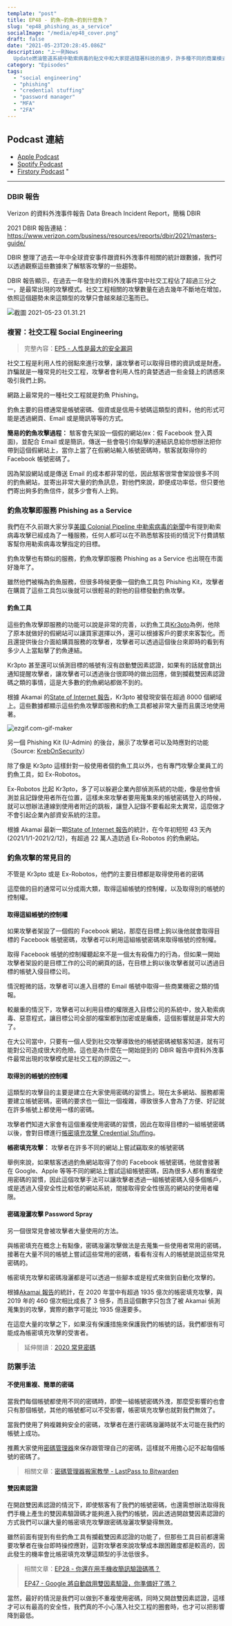 ```yaml
---
template: "post"
title: EP48 - 釣魚~釣魚~釣到什麼魚？
slug: "ep48_phishing_as_a_service"
socialImage: "/media/ep48_cover.png"
draft: false
date: "2021-05-23T20:28:45.086Z"
description: "上一則News
  Update燃油管道系統中勒索病毒的貼文中和大家提過隨著科技的進步，許多種不同的商業模式不停創新與轉換，勒索軟體服務成了交易的商品，而釣魚服務當然也不例外。買了這樣的服務，不需要任何技術背景或知識，隨便的有心人士都可以是天才小釣手。"
category: "Episodes"
tags:
  - "social engineering"
  - "phishing"
  - "credential stuffing"
  - "password manager"
  - "MFA"
  - "2FA"
---
```


## Podcast 連結

- [Apple Podcast](https://podcasts.apple.com/tw/podcast/%E8%B3%87%E5%AE%89%E8%A7%A3%E5%A3%93%E7%B8%AE/id1513276667#episodeGuid=ckp1njhqpg58s08751p945gh4)
- [Spotify Podcast](https://open.spotify.com/episode/396Tc4RNmyiv7jzk3exwWW?si=EIle10SiQOenGKkwrx0xhQ)
- [Firstory Podcast](https://open.firstory.me/story/ckp1njhqpg58s08751p945gh4)
"
---

### DBIR 報告

Verizon 的資料外洩事件報告 Data Breach Incident Report，簡稱 DBIR

2021 DBIR 報告連結：<https://www.verizon.com/business/resources/reports/dbir/2021/masters-guide/>

DBIR 整理了過去一年中全球資安事件跟資料外洩事件相關的統計跟數據，我們可以透過觀察這些數據來了解駭客攻擊的一些趨勢。

DBIR 報告顯示，在過去一年發生的資料外洩事件當中社交工程佔了超過三分之一，是最常出現的攻擊模式。社交工程相關的攻擊數量在過去幾年不斷地在增加，依照這個趨勢未來這類型的攻擊只會越來越氾濫而已。

![截圖 2021-05-23 01.31.21](/media/paas_statistic.png)

### 複習：社交工程 Social Engineering

> 完整內容：[EP5 - 人性是最大的安全漏洞](/posts/ep5-the-greatest-vulnerability-is-you-and-me)

社交工程是利用人性的弱點來進行攻擊，讓攻擊者可以取得目標的資訊或是財產。詐騙就是一種常見的社交工程，攻擊者會利用人性的貪婪透過一些金錢上的誘惑來吸引我們上鉤。

網路上最常見的一種社交工程就是釣魚 Phishing。

釣魚主要的目標通常是帳號密碼、個資或是信用卡號碼這類型的資料，他的形式可能是透過網頁、Email 或是簡訊等等的方式。

**簡易的釣魚攻擊過程：** 駭客會先架設一個假的網站(ex：假 Facebook 登入頁面)，並配合 Email 或是簡訊，傳送一些會吸引你點擊的連結訊息給你想辦法把你帶到這個假網站上，當你上當了在假網站輸入帳號密碼時，駭客就取得你的 Facebook 帳號密碼了。

因為架設網站或是傳送 Email 的成本都非常的低，因此駭客很常會架設很多不同的釣魚網站，並寄出非常大量的釣魚訊息，對他們來說，即便成功率低，但只要他們寄出夠多釣魚信件，就多少會有人上鉤。

### 釣魚攻擊即服務 Phishing as a Service

我們在不久前跟大家分享[美國 Colonial Pipeline 中勒索病毒的新聞](/posts/newsupdates_colonial_pipeline_ransomware_attack)中有提到勒索病毒攻擊已經成為了一種服務，任何人都可以在不熟悉駭客技術的情況下付費請駭客幫你用勒索病毒攻擊指定的目標。

釣魚攻擊也有類似的服務，釣魚攻擊即服務 Phishing as a Service 也出現在市面好幾年了。

雖然他們被稱為釣魚服務，但很多時候更像一個釣魚工具包 Phishing Kit，攻擊者在購買了這些工具包以後就可以很輕易的對他的目標發動釣魚攻擊。

#### 釣魚工具

這些釣魚攻擊即服務的功能可以說是非常的完善，以釣魚工具[Kr3pto](https://www.wmcglobal.com/blog/kr3pto-puppeteer-kits-dynamic-phishing-kit-targeting-uk-banking-customers)為例，他除了原本就做好的假網站可以讓買家選擇以外，還可以根據客戶的要求來客製化。而且還提供後台介面給購買服務的攻擊者，攻擊者可以透過這個後台來即時的看到有多少人上當點擊了釣魚連結。

Kr3pto 甚至還可以偵測目標的帳號有沒有啟動雙因素認證，如果有的話就會跳出通知提醒攻擊者，讓攻擊者可以透過後台很即時的做出回應，做到攔截雙因素認證碼之類的事情，這是大多數的釣魚網站都做不到的。

根據 Akamai 的[State of Internet 報告](https://www.akamai.com/us/en/multimedia/documents/state-of-the-internet/soti-security-phishing-for-finance-report-2021.pdf)，Kr3pto 被發現安裝在超過 8000 個網域上。這些數據都顯示這些釣魚攻擊即服務和釣魚工具都被非常大量而且廣泛地使用著。

![ezgif.com-gif-maker](/media/paas_uadmin.gif)

另一個 Phishing Kit (U-Admin) 的後台，展示了攻擊者可以及時應對的功能（Source: [KrebOnSecurity](https://krebsonsecurity.com/2021/02/arrest-raids-tied-to-u-admin-phishing-kit/)）

除了像是 Kr3pto 這樣針對一般使用者個釣魚工具以外，也有專門攻擊企業員工的釣魚工具，如 Ex-Robotos。

Ex-Robotos 比起 Kr3pto，多了可以躲避企業內部偵測系統的功能，像是他會偵測並且記錄使用者所在位置，這樣未來攻擊者要用蒐集來的帳號密碼登入的時候，就可以想辦法連線到使用者附近的跳板，讓登入記錄不要看起來太異常，這麼做才不會引起企業內部資安系統的注意。

根據 Akamai 最新一期[State of Internet 報告](https://www.akamai.com/us/en/multimedia/documents/state-of-the-internet/soti-security-phishing-for-finance-report-2021.pdf)的統計，在今年初短短 43 天內(2021/1/1-2021/2/12)，有超過 22 萬人造訪過 Ex-Robotos 的釣魚網站。

### 釣魚攻擊的常見目的

不管是 Kr3pto 或是 Ex-Robotos，他們的主要目標都是取得使用者的密碼

這麼做的目的通常可以分成兩大類，取得這組帳號的控制權，以及取得別的帳號的控制權。

#### 取得這組帳號的控制權

如果攻擊者架設了一個假的 Facebook 網站，那麼在目標上鉤以後他就會取得目標的 Facebook 帳號密碼，攻擊者可以利用這組帳號密碼來取得帳號的控制權。

取得 Facebook 帳號的控制權聽起來不是一個太有殺傷力的行為，但如果一開始攻擊者架設的是目標工作的公司的網頁的話，在目標上鉤以後攻擊者就可以透過目標的帳號入侵目標公司。

情況輕微的話，攻擊者可以進入目標的 Email 帳號中取得一些商業機密之類的情報。

較嚴重的情況下，攻擊者可以利用目標的權限進入目標公司的系統中，放入勒索病毒、惡意程式，讓目標公司全部的檔案都到加密或是癱瘓，這個影響就是非常大的了。

在大公司當中，只要有一個人受到社交攻擊導致他的帳號密碼被駭客知道，就有可能對公司造成很大的危險。這也是為什麼在一開始提到的 DBIR 報告中資料外洩事件最常出現的攻擊模式是社交工程的原因之一。

#### 取得別的帳號的控制權

這類型的攻擊目的主要是建立在大家使用密碼的習慣上。現在太多網站、服務都需要建立帳號密碼，密碼的要求也一個比一個複雜，導致很多人會為了方便、好記就在許多帳號上都使用一樣的密碼。

攻擊者們知道大家會有這個重複使用密碼的習慣，因此在取得目標的一組帳號密碼以後，會對目標進行[帳密填充攻擊 Credential Stuffing](/posts/EP3-why-does-password-has-to-be-so-complicated#帳密填充攻擊-credential-stuffing)。

**帳密填充攻擊：** 攻擊者在許多不同的網站上嘗試竊取來的帳號密碼

舉例來說，如果駭客透過釣魚網站取得了你的 Facebook 帳號密碼，他就會接著在 Google、Apple 等等不同的網站上嘗試這組帳號密碼，因為很多人都有重複使用密碼的習慣，因此這個攻擊手法可以讓攻擊者透過一組帳號密碼入侵多個帳戶，或是透過入侵安全性比較低的網站系統，間接取得安全性很高的網站的使用者權限。

#### 密碼潑灑攻擊 Password Spray

另一個很常見會被攻擊者大量使用的方法。

與帳密填充在概念上有點像，密碼潑灑攻擊做法是去蒐集一些使用者常用的密碼，接著在大量不同的帳號上嘗試這些常用的密碼，看看有沒有人的帳號是說這些常見密碼的。

帳密填充攻擊和密碼潑灑都是可以透過一些腳本或是程式來做到自動化攻擊的。

根據[Akamai 報告](https://www.akamai.com/us/en/multimedia/documents/state-of-the-internet/soti-security-phishing-for-finance-report-2021.pdf)的統計，在 2020 年當中有超過 1935 億次的帳密填充攻擊，與 2019 年的 460 億次相比成長了 3 倍多，而且這個數字只包含了被 Akamai 偵測蒐集到的攻擊，實際的數字可能比 1935 億還要多。

在這麼大量的攻擊之下，如果沒有保護措施來保護我們的帳號的話，我們都很有可能成為帳密填充攻擊的受害者。

> 延伸閱讀：[2020 常見密碼](/posts/patches_2020_most_common_password)

### 防禦手法

#### 不使用重複、簡單的密碼

當我們每個帳號都使用不同的密碼時，即使一組帳號密碼外洩，那麼受影響的也會只有那個帳號，其他的帳號都可以不受影響，帳密填充攻擊也就對我們無效了。

當我們使用了夠複雜夠安全的密碼，攻擊者在進行密碼潑灑時就不太可能在我們的帳號上成功。

推薦大家使用[密碼管理器](/posts/EP3-why-does-password-has-to-be-so-complicated#密碼管理器-password-manager--password-vault)來保存跟管理自己的密碼，這樣就不用擔心記不起每個帳號的密碼了。

> 相關文章：[密碼管理器搬家教學 - LastPass to Bitwarden](/posts/patches_password_manager_transfer_tutorial)

#### 雙因素認證

在開啟雙因素認證的情況下，即使駭客有了我們的帳號密碼，也還需想辦法取得我們手機上產生的雙因素驗證碼才能夠進入我們的帳號，因此透過開啟雙因素認證的方式我們可以讓大量的帳密填充攻擊跟密碼潑灑攻擊變得無效。

雖然前面有提到有些釣魚工具有攔截雙因素認證的功能了，但那些工具目前都還需要攻擊者在後台即時操控應對，這對攻擊者來說攻擊成本跟困難度都是較高的，因此發生的機率會比帳密填充攻擊這類型的手法低很多。

> 相關文章：[EP28 - 你還在用手機收簡訊驗證碼嗎？](/posts/ep28_why_you_shouldnt_use_sms_as_2FA)
>
> [EP47 - Google 將自動啟用雙因素驗證，你準備好了嗎？](/posts/ep47_two_factor_options_for_google_accounts)

當然，最好的情況是我們可以做到不重複使用密碼，同時又開啟雙因素認證，這樣才可以有最高的安全性，我們真的不小心落入社交工程的圈套時，也才可以把影響降到最低。
